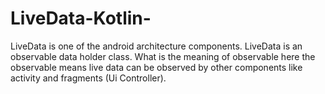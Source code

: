 # LiveData-Kotlin-
LiveData is one of the android architecture components. LiveData is an observable data holder class. What is the meaning of observable here the observable means live data can be observed by other components like activity and fragments (Ui Controller). 
